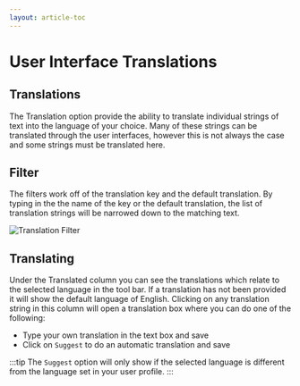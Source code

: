 ```yaml
---
layout: article-toc
---
```

# User Interface Translations
## Translations
The Translation option provide the ability to translate individual strings of text into the language of your choice. Many of these strings can be translated through the user interfaces, however this is not always the case and some strings must be translated here.

## Filter
The filters work off of the translation key and the default translation. By typing in the the name of the key or the default translation, the list of translation strings will be narrowed down to the matching text.

![Translation Filter](_books/esp-config/internationalization/images/translation-search.png)

## Translating
Under the Translated column you can see the translations which relate to the selected language in the tool bar. If a translation has not been provided it will show the default language of English. Clicking on any translation string in this column will open a translation box where you can do one of the following:

* Type your own translation in the text box and save
* Click on `Suggest` to do an automatic translation and save

:::tip
The `Suggest` option will only show if the selected language is different from the language set in your user profile.
:::